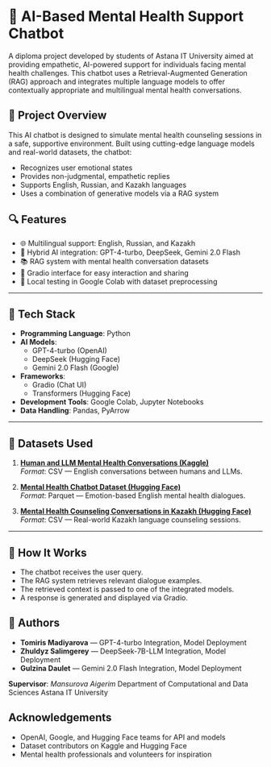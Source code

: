 # 🧠 AI-Based Mental Health Support Chatbot

A diploma project developed by students of Astana IT University aimed at providing empathetic, AI-powered support for individuals facing mental health challenges. This chatbot uses a Retrieval-Augmented Generation (RAG) approach and integrates multiple language models to offer contextually appropriate and multilingual mental health conversations.

## 📌 Project Overview

This AI chatbot is designed to simulate mental health counseling sessions in a safe, supportive environment. Built using cutting-edge language models and real-world datasets, the chatbot:

- Recognizes user emotional states
- Provides non-judgmental, empathetic replies
- Supports English, Russian, and Kazakh languages
- Uses a combination of generative models via a RAG system


## 🔍 Features

- 🌐 Multilingual support: English, Russian, and Kazakh
- 🤖 Hybrid AI integration: GPT-4-turbo, DeepSeek, Gemini 2.0 Flash
- 📚 RAG system with mental health conversation datasets
- 💬 Gradio interface for easy interaction and sharing
- 📁 Local testing in Google Colab with dataset preprocessing

---

## 🧰 Tech Stack

- **Programming Language**: Python
- **AI Models**:
  - GPT-4-turbo (OpenAI)
  - DeepSeek (Hugging Face)
  - Gemini 2.0 Flash (Google)
- **Frameworks**:
  - Gradio (Chat UI)
  - Transformers (Hugging Face)
- **Development Tools**: Google Colab, Jupyter Notebooks
- **Data Handling**: Pandas, PyArrow

---

## 📂 Datasets Used

1. **[Human and LLM Mental Health Conversations (Kaggle)](https://www.kaggle.com/datasets/birdy654/human-and-llm-mental-health-conversations)**  
   *Format*: CSV — English conversations between humans and LLMs.

2. **[Mental Health Chatbot Dataset (Hugging Face)](https://huggingface.co/datasets/heliosbrahma/mental_health_chatbot_dataset)**  
   *Format*: Parquet — Emotion-based English mental health dialogues.

3. **[Mental Health Counseling Conversations in Kazakh (Hugging Face)](https://huggingface.co/datasets/Eraly-ml/mental_health_counseling_conversations-kk)**  
   *Format*: CSV — Real-world Kazakh language counseling sessions.

---

## 🧠 How It Works

* The chatbot receives the user query.
* The RAG system retrieves relevant dialogue examples.
* The retrieved context is passed to one of the integrated models.
* A response is generated and displayed via Gradio.


## 👥 Authors

* **Tomiris Madiyarova** — GPT-4-turbo Integration, Model Deployment
* **Zhuldyz Salimgerey** — DeepSeek-7B-LLM Integration, Model Deployment
* **Gulzina Daulet** — Gemini 2.0 Flash Integration, Model Deployment

**Supervisor**: *Mansurova Aigerim*
Department of Computational and Data Sciences
Astana IT University



## Acknowledgements

* OpenAI, Google, and Hugging Face teams for API and models
* Dataset contributors on Kaggle and Hugging Face
* Mental health professionals and volunteers for inspiration


